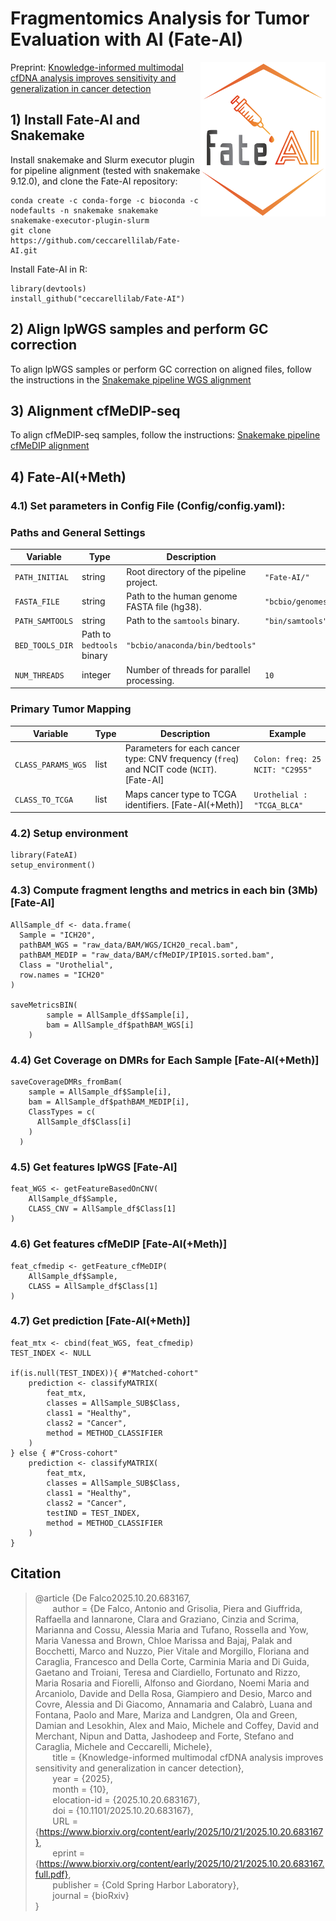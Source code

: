 # Fragmentomics Analysis for Tumor Evaluation with AI (Fate-AI)

<div>
<img src="Fate-AI.png" align="right" width="200">
</div>

Preprint: [Knowledge-informed multimodal cfDNA analysis improves sensitivity and generalization in cancer detection](https://www.biorxiv.org/content/10.1101/2025.10.20.683167v1)

## 1) Install Fate-AI and Snakemake

Install snakemake and Slurm executor plugin for pipeline alignment (tested with snakemake 9.12.0), and clone the Fate-AI repository:
```
conda create -c conda-forge -c bioconda -c nodefaults -n snakemake snakemake snakemake-executor-plugin-slurm
git clone https://github.com/ceccarellilab/Fate-AI.git
```

Install Fate-AI in R:
```
library(devtools)
install_github("ceccarellilab/Fate-AI")
```

## 2) Align lpWGS samples and perform GC correction
To align lpWGS samples or perform GC correction on aligned files, follow the instructions in the [Snakemake pipeline WGS alignment](https://github.com/ceccarellilab/Fate-AI/tree/main/WGS_alignment)

## 3) Alignment cfMeDIP-seq
To align cfMeDIP-seq samples, follow the instructions: [Snakemake pipeline cfMeDIP alignment](https://github.com/ceccarellilab/Fate-AI/tree/main/cfMeDIP_alignment)

## 4) Fate-AI(+Meth)

### 4.1) Set parameters in Config File (Config/config.yaml): 

### Paths and General Settings

| Variable | Type | Description | Example |
|----------|------|-------------|---------|
| `PATH_INITIAL` | string | Root directory of the pipeline project. | `"Fate-AI/"` |
| `FASTA_FILE` | string | Path to the human genome FASTA file (hg38). | `"bcbio/genomes/Hsapiens/hg38/seq/hg38.fa"` |
| `PATH_SAMTOOLS` | string | Path to the `samtools` binary. | `"bin/samtools"` |
| `BED_TOOLS_DIR` | Path to `bedtools` binary | `"bcbio/anaconda/bin/bedtools"` |
| `NUM_THREADS` | integer | Number of threads for parallel processing. | `10` |

### Primary Tumor Mapping

| Variable | Type | Description | Example |
|----------|------|-------------|---------|
| `CLASS_PARAMS_WGS` | list | Parameters for each cancer type: CNV frequency (`freq`) and NCIT code (`NCIT`). [Fate-AI]  | `Colon: freq: 25 NCIT: "C2955"` |
| `CLASS_TO_TCGA` | list | Maps cancer type to TCGA identifiers. [Fate-AI(+Meth)] | `Urothelial : "TCGA_BLCA"` |

### 4.2) Setup environment 
```
library(FateAI)
setup_environment()
```
### 4.3) Compute fragment lengths and metrics in each bin (3Mb) [Fate-AI]
```
AllSample_df <- data.frame(
  Sample = "ICH20", 
  pathBAM_WGS = "raw_data/BAM/WGS/ICH20_recal.bam", 
  pathBAM_MEDIP = "raw_data/BAM/cfMeDIP/IPI01S.sorted.bam", 
  Class = "Urothelial", 
  row.names = "ICH20"
)

saveMetricsBIN(
        sample = AllSample_df$Sample[i], 
        bam = AllSample_df$pathBAM_WGS[i]
    )
```

### 4.4) Get Coverage on DMRs for Each Sample [Fate-AI(+Meth)]

```
saveCoverageDMRs_fromBam(
    sample = AllSample_df$Sample[i],
    bam = AllSample_df$pathBAM_MEDIP[i],
    ClassTypes = c(
      AllSample_df$Class[i]
    )
  )
```


###  4.5) Get features lpWGS [Fate-AI]
```
feat_WGS <- getFeatureBasedOnCNV(
    AllSample_df$Sample, 
    CLASS_CNV = AllSample_df$Class[1]
)
```

###  4.6) Get features cfMeDIP [Fate-AI(+Meth)]
```
feat_cfmedip <- getFeature_cfMeDIP(
    AllSample_df$Sample,
    CLASS = AllSample_df$Class[1]
)

```

### 4.7) Get prediction [Fate-AI(+Meth)]

```
feat_mtx <- cbind(feat_WGS, feat_cfmedip)
TEST_INDEX <- NULL

if(is.null(TEST_INDEX)){ #"Matched-cohort"
    prediction <- classifyMATRIX(
        feat_mtx, 
        classes = AllSample_SUB$Class, 
        class1 = "Healthy", 
        class2 = "Cancer", 
        method = METHOD_CLASSIFIER
    )
} else { #"Cross-cohort"
    prediction <- classifyMATRIX(
        feat_mtx, 
        classes = AllSample_SUB$Class, 
        class1 = "Healthy", 
        class2 = "Cancer", 
        testIND = TEST_INDEX, 
        method = METHOD_CLASSIFIER
    )
}
```



## Citation

> @article {De Falco2025.10.20.683167,  
> &nbsp;&nbsp;&nbsp;&nbsp;&nbsp;&nbsp; author = {De Falco, Antonio and Grisolia, Piera and Giuffrida, Raffaella and Iannarone, Clara and Graziano, Cinzia and Scrima, Marianna and Cossu, Alessia Maria and Tufano, Rossella and Yow, Maria Vanessa and Brown, Chloe Marissa and Bajaj, Palak and Bocchetti, Marco and Nuzzo, Pier Vitale and Morgillo, Floriana and Caraglia, Francesco and Della Corte, Carminia Maria and Di Guida, Gaetano and Troiani, Teresa and Ciardiello, Fortunato and Rizzo, Maria Rosaria and Fiorelli, Alfonso and Giordano, Noemi Maria and Arcaniolo, Davide and Della Rosa, Giampiero and Desio, Marco and Covre, Alessia and Di Giacomo, Annamaria and Calabrò, Luana and Fontana, Paolo and Mare, Mariza and Landgren, Ola and Green, Damian and Lesokhin, Alex and Maio, Michele and Coffey, David and Merchant, Nipun and Datta, Jashodeep and Forte, Stefano and Caraglia, Michele and Ceccarelli, Michele},  
> &nbsp;&nbsp;&nbsp;&nbsp;&nbsp;&nbsp; title = {Knowledge-informed multimodal cfDNA analysis improves sensitivity and generalization in cancer detection},  
> &nbsp;&nbsp;&nbsp;&nbsp;&nbsp;&nbsp; year = {2025},  
> &nbsp;&nbsp;&nbsp;&nbsp;&nbsp;&nbsp; month = {10},  
> &nbsp;&nbsp;&nbsp;&nbsp;&nbsp;&nbsp; elocation-id = {2025.10.20.683167},  
> &nbsp;&nbsp;&nbsp;&nbsp;&nbsp;&nbsp; doi = {10.1101/2025.10.20.683167},  
> &nbsp;&nbsp;&nbsp;&nbsp;&nbsp;&nbsp; URL = {https://www.biorxiv.org/content/early/2025/10/21/2025.10.20.683167},  
> &nbsp;&nbsp;&nbsp;&nbsp;&nbsp;&nbsp; eprint = {https://www.biorxiv.org/content/early/2025/10/21/2025.10.20.683167.full.pdf},  
> &nbsp;&nbsp;&nbsp;&nbsp;&nbsp;&nbsp; publisher = {Cold Spring Harbor Laboratory},  
> &nbsp;&nbsp;&nbsp;&nbsp;&nbsp;&nbsp; journal = {bioRxiv}  
> }